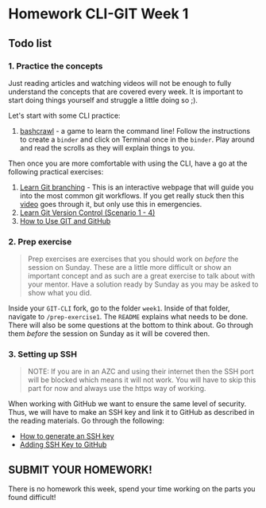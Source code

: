 # Homework CLI-GIT Week 1

## Todo list

### **1. Practice the concepts**

Just reading articles and watching videos will not be enough to fully understand the concepts that are covered every week. It is important to start doing things yourself and struggle a little doing so ;).

Let's start with some CLI practice:

1. [bashcrawl](https://gitlab.com/slackermedia/bashcrawl#try-it-online-with-mybinder) - a game to learn the command line! Follow the instructions to create a `binder` and click on Terminal once in the `binder`. Play around and read the scrolls as they will explain things to you.

Then once you are more comfortable with using the CLI, have a go at the following practical exercises:

1. [Learn Git branching](https://learngitbranching.js.org/) - This is an interactive webpage that will guide you into the most common git workflows. If you get really stuck then this [video](https://www.youtube.com/watch?v=dG0ke9vILQM) goes through it, but only use this in emergencies.
2. [Learn Git Version Control (Scenario 1 - 4)](https://www.katacoda.com/courses/git)
3. [How to Use GIT and GitHub](https://eu.udacity.com/course/how-to-use-git-and-github--ud775)

### **2. Prep exercise**

> Prep exercises are exercises that you should work on _before_ the session on Sunday. These are a little more difficult or show an important concept and as such are a great exercise to talk about with your mentor. Have a solution ready by Sunday as you may be asked to show what you did.

Inside your `GIT-CLI` fork, go to the folder `week1`. Inside of that folder, navigate to `/prep-exercise1`. The `README` explains what needs to be done. There will also be some questions at the bottom to think about. Go through them _before_ the session on Sunday as it will be covered then.

### **3. Setting up SSH**

> NOTE: If you are in an AZC and using their internet then the SSH port will be blocked which means it will not work. You will have to skip this part for now and always use the https way of working.

When working with GitHub we want to ensure the same level of security. Thus, we will have to make an SSH key and link it to GitHub as described in the reading materials. Go through the following:

- [How to generate an SSH key](https://help.github.com/en/articles/generating-a-new-ssh-key-and-adding-it-to-the-ssh-agent)
- [Adding SSH Key to GitHub](https://www.youtube.com/watch?v=H5qNpRGB7Qw)

## SUBMIT YOUR HOMEWORK!

There is no homework this week, spend your time working on the parts you found difficult!
